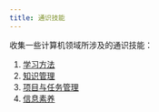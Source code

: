```yaml
---
title: 通识技能
---
```


收集一些计算机领域所涉及的通识技能：

1. [学习方法](/general/how-to-learn)
2. [知识管理](/general/knowledge-management)
3. [项目与任务管理](/general/project-management)
4. [信息素养](/general/information-literacy)
